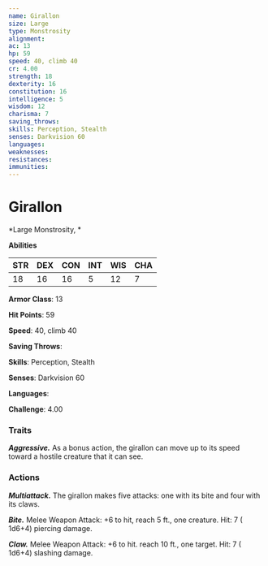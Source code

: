 ```yaml
---
name: Girallon
size: Large
type: Monstrosity
alignment: 
ac: 13
hp: 59
speed: 40, climb 40
cr: 4.00
strength: 18
dexterity: 16
constitution: 16
intelligence: 5
wisdom: 12
charisma: 7
saving_throws: 
skills: Perception, Stealth
senses: Darkvision 60
languages: 
weaknesses:
resistances:
immunities:
---
```


# Girallon

*Large Monstrosity, *

**Abilities**

| STR | DEX | CON | INT | WIS | CHA |
| --- | --- | --- | --- | --- | --- |
| 18 | 16 | 16 | 5 | 12 | 7 |

**Armor Class**: 13

**Hit Points**: 59

**Speed**: 40, climb 40

**Saving Throws**: 

**Skills**: Perception, Stealth

**Senses**: Darkvision 60

**Languages**: 

**Challenge**: 4.00


### Traits
***Aggressive.*** As a bonus action, the girallon can move up to its speed toward a hostile creature that it can see.


### Actions
***Multiattack.*** The girallon makes five attacks: one with its bite and four with its claws.

***Bite.*** Melee Weapon Attack:  +6 to hit, reach 5 ft., one creature. Hit: 7 ( 1d6+4) piercing damage.

***Claw.*** Melee Weapon Attack:  +6 to hit. reach 10 ft., one target. Hit: 7 ( 1d6+4) slashing damage.

